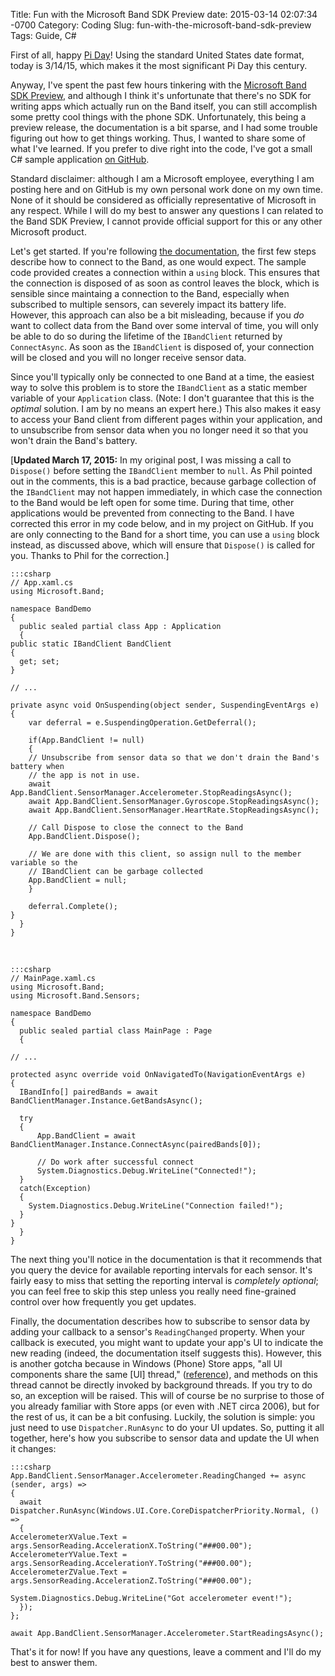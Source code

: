Title: Fun with the Microsoft Band SDK Preview
date: 2015-03-14 02:07:34 -0700
Category: Coding
Slug: fun-with-the-microsoft-band-sdk-preview
Tags: Guide, C#

First of all, happy [Pi Day](http://en.wikipedia.org/wiki/Pi_Day)! Using the standard United States
date format, today is 3/14/15, which makes it the most significant Pi Day this century.

Anyway, I've spent the past few hours tinkering with the
[Microsoft Band SDK Preview](http://developer.microsoftband.com/), and although I think it's
unfortunate that there's no SDK for writing apps which actually run on the Band itself, you can
still accomplish some pretty cool things with the phone SDK. Unfortunately, this being a preview
release, the documentation is a bit sparse, and I had some trouble figuring out how to get things
working. Thus, I wanted to share some of what I've learned. If you prefer to dive right into the
code, I've got a small C# sample application [on GitHub](https://github.com/mlindgren/BandDemo).

Standard disclaimer: although I am a Microsoft employee, everything I am posting here and on GitHub
is my own personal work done on my own time. None of it should be considered as officially
representative of Microsoft in any respect. While I will do my best to answer any questions I can
related to the Band SDK Preview, I cannot provide official support for this or any other Microsoft
product.

Let's get started. If you're following
[the documentation](http://developer.microsoftband.com/docs/MicrosoftBandSDKPreview.pdf), the first
few steps describe how to connect to the Band, as one would expect. The sample code provided creates
a connection within a `using` block. This ensures that the connection is disposed of as soon as
control leaves the block, which is sensible since maintaing a connection to the Band, especially
when subscribed to multiple sensors, can severely impact its battery life. However, this approach
can also be a bit misleading, because if you _do_ want to collect data from the Band over some
interval of time, you will only be able to do so during the lifetime of the `IBandClient` returned
by `ConnectAsync`. As soon as the `IBandClient` is disposed of, your connection will be closed and
you will no longer receive sensor data.

Since you'll typically only be connected to one Band at a time, the easiest way to solve this
problem is to store the `IBandClient` as a static member variable of your `Application` class.
(Note: I don't guarantee that this is the _optimal_ solution. I am by no means an expert here.) This
also makes it easy to access your Band client from different pages within your application, and to
unsubscribe from sensor data when you no longer need it so that you won't drain the Band's
battery.<!-- PELICAN_END_SUMMARY -->

[**Updated March 17, 2015:** In my original post, I was missing a call to `Dispose()` before setting
the `IBandClient` member to `null`. As Phil pointed out in the comments, this is a bad practice,
because garbage collection of the `IBandClient` may not happen immediately, in which case the
connection to the Band would be left open for some time. During that time, other applications would
be prevented from connecting to the Band. I have corrected this error in my code below, and in my
project on GitHub. If you are only connecting to the Band for a short time, you can use a `using`
block instead, as discussed above, which will ensure that `Dispose()` is called for you. Thanks to
Phil for the correction.]

    :::csharp
    // App.xaml.cs
    using Microsoft.Band;

    namespace BandDemo
    {
      public sealed partial class App : Application
      {
	public static IBandClient BandClient
	{
	  get; set;
	}

	// ...

	private async void OnSuspending(object sender, SuspendingEventArgs e)
	{
	    var deferral = e.SuspendingOperation.GetDeferral();

	    if(App.BandClient != null)
	    {
		// Unsubscribe from sensor data so that we don't drain the Band's battery when
		// the app is not in use.
		await App.BandClient.SensorManager.Accelerometer.StopReadingsAsync();
		await App.BandClient.SensorManager.Gyroscope.StopReadingsAsync();
		await App.BandClient.SensorManager.HeartRate.StopReadingsAsync();

		// Call Dispose to close the connect to the Band
		App.BandClient.Dispose();

		// We are done with this client, so assign null to the member variable so the
		// IBandClient can be garbage collected
		App.BandClient = null;
	    }

	    deferral.Complete();
	}
      }
    }

&nbsp;

    :::csharp
    // MainPage.xaml.cs
    using Microsoft.Band;
    using Microsoft.Band.Sensors;

    namespace BandDemo
    {
      public sealed partial class MainPage : Page
      {

	// ...

	protected async override void OnNavigatedTo(NavigationEventArgs e)
	{
	  IBandInfo[] pairedBands = await BandClientManager.Instance.GetBandsAsync();

	  try
	  {
	      App.BandClient = await BandClientManager.Instance.ConnectAsync(pairedBands[0]);

	      // Do work after successful connect
	      System.Diagnostics.Debug.WriteLine("Connected!");
	  }
	  catch(Exception)
	  {
	    System.Diagnostics.Debug.WriteLine("Connection failed!");
	  }
	}
      }
    }

The next thing you'll notice in the documentation is that it recommends that you query the device
for available reporting intervals for each sensor. It's fairly easy to miss that setting the
reporting interval is _completely optional_; you can feel free to skip this step unless you really
need fine-grained control over how frequently you get updates.

Finally, the documentation describes how to subscribe to sensor data by adding your callback to a
sensor's `ReadingChanged` property. When your callback is executed, you might want to update your
app's UI to indicate the new reading (indeed, the documentation itself suggests this). However, this
is another gotcha because in Windows (Phone) Store apps, "all UI components share the same [UI]
thread," ([reference](https://msdn.microsoft.com/en-us/library/windows/apps/hh994635.aspx)), and
methods on this thread cannot be directly invoked by background threads. If you try to do so, an
exception will be raised. This will of course be no surprise to those of you already familiar with
Store apps (or even with .NET circa 2006), but for the rest of us, it can be a bit confusing.
Luckily, the solution is simple: you just need to use `Dispatcher.RunAsync` to do your UI updates.
So, putting it all together, here's how you subscribe to sensor data and update the UI when it
changes:

    :::csharp
    App.BandClient.SensorManager.Accelerometer.ReadingChanged += async (sender, args) =>
    {
      await Dispatcher.RunAsync(Windows.UI.Core.CoreDispatcherPriority.Normal, () =>
      {
	AccelerometerXValue.Text = args.SensorReading.AccelerationX.ToString("###00.00");
	AccelerometerYValue.Text = args.SensorReading.AccelerationY.ToString("###00.00");
	AccelerometerZValue.Text = args.SensorReading.AccelerationZ.ToString("###00.00");

	System.Diagnostics.Debug.WriteLine("Got accelerometer event!");
      });
    };

    await App.BandClient.SensorManager.Accelerometer.StartReadingsAsync();

That's it for now! If you have any questions, leave a comment and I'll do my best to answer them.
